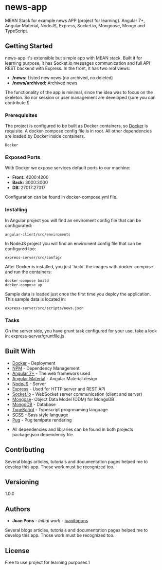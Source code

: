 # news-app

MEAN Stack for example news APP (project for learning).
Angular 7+, Angular Material, NodeJS, Express, Socket.io, Mongoose, Mongo and TypeScript.

## Getting Started

news-app it's extensible but simple app with MEAN stack. Built it for learning purpose, it has Socket.io messages communication and full API REST backend with Express.
In the front, it has two real views:

* **/news:** Listed new news (no archived, no deleted)
* **/news/archived:** Archived news

The functionality of the app is minimal, since the idea was to focus on the skeleton.
So nor session or user management are developed (sure you can contribute !)

### Prerequisites

The project is configured to be built as Docker containers, so [Docker](https://www.docker.com/) is requisite.
A docker-compose config file is in root.
All other dependencies are loaded by Docker inside containers.

```
Docker
```

### Exposed Ports

With Docker we expose services default ports to our machine:

* **Front:** 4200:4200
* **Back:** 3000:3000
* **DB:** 27017:27017

Configuration can be found in docker-compose.yml file.

### Installing

In Angular project you will find an enviroment config file that can be configurated:

```
angular-client/src/enviroments
```

In NodeJS project you will find an enviroment config file that can be configured too:

```
express-server/src/config/
```

After Docker is installed, you just 'build' the images with docker-compose and run the containers:

```
docker-compose build
docker-compose up
```

Sample data is loaded just once the first time you deploy the application.
This sample data is located in:

```
express-server/src/scripts/news.json
```

### Tasks

On the server side, you have grunt task configured for your use, take a look in: express-server/gruntfile.js

## Built With

* [Docker](https://www.docker.com/) - Deployment
* [NPM](https://www.npmjs.com/) - Dependency Management
* [Angular 7+](https://angular.io/) - The web framework used
* [Angular Material](https://material.angular.io/) - Angular Material design
* [NodeJS](https://nodejs.org/es/) - Server
* [Express](https://expressjs.com) - Used for HTTP server and REST API
* [Socket.io](https://socket.io/) - WebSocket server communication (client and server)
* [Mongose](https://mongoosejs.com/)- Object Data Model (ODM) for MongoDB
* [MongoDB](https://www.mongodb.com) - Database
* [TypeScript](https://www.typescriptlang.org/) - Typescript progrmaming language
* [SCSS](https://sass-lang.com/) - Sass style language
* [Pug](https://pugjs.org) - Pug temlpate rendering

- All dependencies and libraries can be found in both projects package.json dependency file.

## Contributing

Several blogs articles, tutorials and documentation pages helped me to develop this app.
Those work must be recognized too.

## Versioning

1.0.0

## Authors

* **Juan Pons** - *Initial work* - [juanitopons](https://github.com/juanitopons)

Several blogs articles, tutorials and documentation pages helped me to develop this app.
Those work must be recognized too.

## License

Free to use project for learning purposes.1
